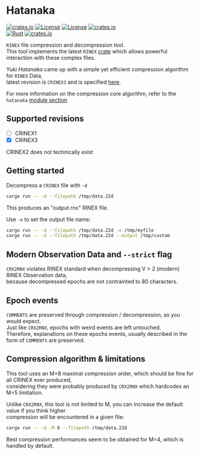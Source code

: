 # Hatanaka 

[![crates.io](https://img.shields.io/crates/v/hatanaka.svg)](https://crates.io/crates/hatanaka)
[![License](https://img.shields.io/badge/license-Apache%202.0-blue?style=flat-square)](https://github.com/gwbres/hatanaka/blob/main/LICENSE-APACHE)
[![License](https://img.shields.io/badge/license-MIT-blue?style=flat-square)](https://github.com/gwbres/hatanaka/blob/main/LICENSE-MIT) 
[![crates.io](https://img.shields.io/crates/d/hatanaka.svg)](https://crates.io/crates/hatanaka)    
[![Rust](https://github.com/gwbres/hatanaka/actions/workflows/rust.yml/badge.svg)](https://github.com/gwbres/hatanaka/actions/workflows/rust.yml)
[![crates.io](https://docs.rs/hatanaka/badge.svg)](https://docs.rs/hatanaka/badge.svg)

`RINEX` file compression and decompression tool.  
This tool implements the latest `RINEX`
[crate](https://crates.io/crates/rinex)
which allows powerful interaction with these complex files.

*Yuki Hatanaka* came up with a simple yet efficient compression algorithm for
`RINEX` Data,  
latest revision is `CRINEX3` and is specified 
[here](https://www.gsi.go.jp/ENGLISH/Bulletin55.html).

For more information on the compression core algorithm, refer to the `hatanaka` [module section](https://crates.io/crates/rinex)

## Supported revisions

* [ ] CRINEX1 
* [x] CRINEX3  

CRINEX2 does not technically exist

## Getting started

Decompress a `CRINEX` file with `-d`

```bash
cargo run -- -d --filepath /tmp/data.22d
```

This produces an "output.rnx" RINEX file.   

Use `-o` to set the output file name:

```bash
cargo run -- -d --filepath /tmp/data.22d -o /tmp/myfile
cargo run -- -d --filepath /tmp/data.22d --output /tmp/custom
```

## Modern Observation Data and `--strict` flag 

`CRX2RNX` violates RINEX standard 
when decompressing V > 2 (modern) RINEX Observation data,   
because decompressed epochs are not contrainted to 80 characters.    

## Epoch events 

`COMMENTS` are preserved through compression / decompression, as you would expect.   
Just like `CRX2RNX`, epochs with weird events are left untouched.  
Therefore, explanations on these epochs events, 
usually described in the form of `COMMENTS` are preserved. 

## Compression algorithm & limitations 

This tool uses an M=8 maximal compression order, which should be fine for all CRINEX ever produced,   
considering they were probably produced by `CRX2RNX` which hardcodes an M=5 limitation.   

Unlike `CRX2RNX`, this tool is not limited to M, you can increase the default value if you think higher   
compression will be encountered in a given file: 
```bash
cargo run -- -d -M 8 --filepath /tmp/data.22d
```

Best compression performances seem to be obtained for M=4, which is handled by default.
